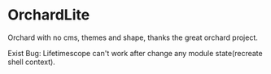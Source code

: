 # OrchardLite
Orchard with no cms, themes and shape,  thanks the great orchard project.


Exist Bug:
     Lifetimescope can't work after change any module state(recreate shell context).
     
